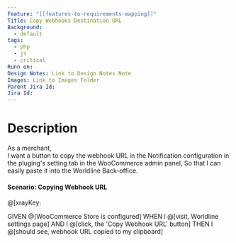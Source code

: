 ```yaml
---
Feature: "[[features-to-requirements-mapping]]"
Title: Copy Webhooks Destination URL
Background:
  - default
tags:
  - php
  - js
  - critical
Runn on: 
Design Notes: Link to Design Notes Note
Images: Link to Images Folder
Parent Jira Id: 
Jira Id: 
---
```


# Description

As a merchant,  
I want a button to copy the webhook URL in the Notification configuration in the pluging's setting tab in the WooCommerce admin panel, 
So that I can easily paste it into the Worldline Back-office.

#### Scenario: Copying Webhook URL
@[xrayKey: 

GIVEN @[WooCommerce Store is configured]
WHEN I @[visit, Worldline settings page]
AND I @[click, the 'Copy Webhook URL' button]
THEN I @[should see, webhook URL copied to my clipboard]
